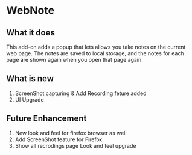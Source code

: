 # WebNote

## What it does

This add-on adds a popup that lets allows you take notes on the current web page. The notes are saved to local storage, and the notes for each page are shown again when you open that page again.

## What is new

1) ScreenShot capturing & Add Recording feture added
2) UI Upgrade


## Future Enhancement

1) New look and feel for firefox browser as well
2) Add ScreenShot feature for Firefox
3) Show all recrodings page Look and feel upgrade
